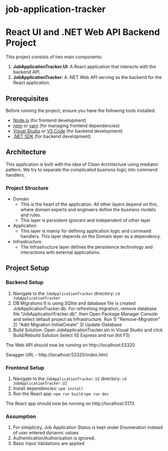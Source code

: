 # job-application-tracker

# React UI and .NET Web API Backend Project

This project consists of two main components:
1. **JobApplicationTracker.UI**: A React application that interacts with the backend API.
2. **JobApplicationTracker**: A .NET Web API serving as the backend for the React application.

## Prerequisites

Before running the project, ensure you have the following tools installed:

- [Node.js](https://nodejs.org/) (for frontend development)
- [npm](https://www.npmjs.com/) or [yarn](https://yarnpkg.com/) (for managing frontend dependencies)
- [Visual Studio](https://visualstudio.microsoft.com/) or [VS Code](https://code.visualstudio.com/) (for backend development)
- [.NET SDK](https://dotnet.microsoft.com/download) (for backend development)


## Architecture

This application is built with the idea of Clean Architecture using mediator pattern. We try to separate the complicated business logic into command handlers.

### Project Structure
- Domain 
	- This is the heart of the application. All other layers depend on this, where domain experts and engineers define the business models and rules. 
	- This layer is persistent ignorant and independent of other layer
- Application
	- This layer is mainly for defining application logic and command handlers. This layer depends on the Domain layer as a dependency.
- Infrastructure
	- The Infrastructure layer defines the persistence technology and interactions with external applications.

## Project Setup

### Backend Setup

1. Navigate to the `JobApplicationTracker` directory:
    `cd JobApplicationTracker`
2. DB Migrations
    It is using SQlite and database file is created JobApplicationTracker.db. 
    For refreshing migration, remove database file "JobApplicationTracker.db", then Open Package Manager Console and select default project as Infrastructure. Run 1) "Remove-Migration" 2) "Add-Migration InitialCreate" 3) Update-Database 
3. Build Solution:
    Open JobApplicationTracker.sln  in Visual Studio and click Build/Rebuild Solution
    Select IIS Express and run (hit F5)

The Web API should now be running on http://localhost:53320

Swagger URL - http://localhost:53320/index.html 

### Frontend Setup

1. Navigate to the `JobApplicationTracker.UI` directory:
    `cd JobApplicationTracker.UI`
2. Install dependencies:
    `npm install`
3. Run the React app:
    `npm run build`
    `npm run dev`

The React app should now be running on http://localhost:5173


### Assumption
1. For simiplicity, Job Application Status is kept under Enumeration instead of user entered dynamic values
2. Authentication/Authorization is ignored.
3. Basic Input Validations are applied